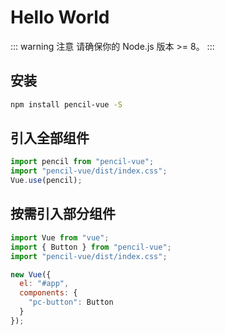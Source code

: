 # Hello World
::: warning 注意
请确保你的 Node.js 版本 >= 8。
:::
## 安装

```bash
npm install pencil-vue -S
```

## 引入全部组件

```javascript
import pencil from "pencil-vue";
import "pencil-vue/dist/index.css";
Vue.use(pencil);
```

## 按需引入部分组件

```javascript
import Vue from "vue";
import { Button } from "pencil-vue";
import "pencil-vue/dist/index.css";

new Vue({
  el: "#app",
  components: {
    "pc-button": Button
  }
});
```
